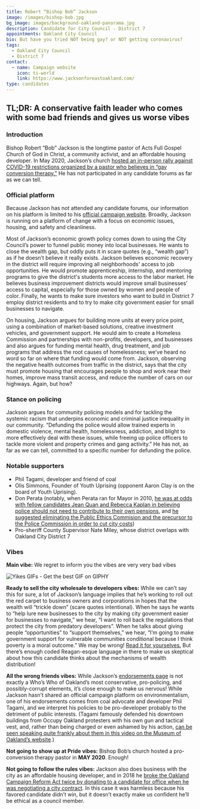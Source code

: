 ```yaml
---
title: Robert “Bishop Bob” Jackson
image: /images/bishop-bob.jpg
bg_image: images/background-oakland-panorama.jpg
description: Candidate for City Council - District 7
appointments: Oakland City Council
bio: But have you tried NOT being gay? or NOT getting coronavirus?
tags:
  - Oakland City Council
  - District 7
contact:
  - name: Campaign website
    icon: ti-world
    link: https://www.jacksonforeastoakland.com/
type: candidates
---
```

## TL;DR: A conservative faith leader who comes with some bad friends and gives us worse vibes

### Introduction

Bishop Robert “Bob” Jackson is the longtime pastor of Acts Full Gospel Church of God in Christ, a community activist, and an affordable housing developer. In May 2020, Jackson’s church [hosted an in-person rally against COVID-19 restrictions organized by a pastor who believes in “gay conversion therapy.”](https://www.berkeleyside.com/2020/05/15/an-east-oakland-pastor-and-city-council-candidate-hosted-a-rally-to-reopen-churches-other-local-pastors-pushed-backconver) He has not participated in any candidate forums as far as we can tell.

### Official platform

Because Jackson has not attended any candidate forums, our information on his platform is limited to his [official campaign website](https://www.jacksonforeastoakland.com/). Broadly, Jackson is running on a platform of change with a focus on economic issues, housing, and safety and cleanliness.

Most of Jackson’s economic growth policy comes down to using the City Council’s power to funnel public money into local businesses. He wants to close the wealth gap, but oddly puts it in scare quotes (e.g., “wealth gap”) as if he doesn’t believe it really exists. Jackson believes economic recovery in the district will require improving all neighborhoods' access to job opportunities. He would promote apprenticeship, internship, and mentoring programs to give the district's students more access to the labor market. He believes business improvement districts would improve small businesses’ access to capital, especially for those owned by women and people of color. Finally, he wants to make sure investors who want to build in District 7 employ district residents and to try to make city government easier for small businesses to navigate.

On housing, Jackson argues for building more units at every price point, using a combination of market-based solutions, creative investment vehicles, and government support. He would aim to create a Homeless Commission and partnerships with non-profits, developers, and businesses and also argues for funding mental health, drug treatment, and job programs that address the root causes of homelessness; we’ve heard no word so far on where that funding would come from. Jackson, observing the negative health outcomes from traffic in the district, says that the city must promote housing that encourages people to shop and work near their homes, improve mass transit access, and reduce the number of cars on our highways. Again, but how?

### Stance on policing

Jackson argues for community policing models and for tackling the systemic racism that underpins economic and criminal justice inequality in our community. “Defunding the police would allow trained experts in domestic violence, mental health, homelessness, addiction, and blight to more effectively deal with these issues, while freeing up police officers to tackle more violent and property crimes and gang activity.” He has not, as far as we can tell, committed to a specific number for defunding the police.

### Notable supporters

* Phil Tagami, developer and friend of coal
* Olis Simmons, Founder of Youth Uprising (opponent Aaron Clay is on the board of Youth Uprising).
* Don Perata (notably, when Perata ran for Mayor in 2010, [he was at odds with fellow candidates Jean Quan and Rebecca Kaplan in believing police should not need to contribute to their own pensions](https://www.eastbayexpress.com/92510/archives/2010/06/18/kaplan-and-quan-disagree-with-perata-on-cop-pay-cuts), and [he suggested eliminating the Public Ethics Commision and the precursor to the Police Commission in order to cut city costs](http://www.safero.org/perata/news/citizenspolicereviewboard.html))
* Pro-sheriff County Supervisor Nate Miley, whose district overlaps with Oakland City District 7

### Vibes

**Main vibe:** We regret to inform you the vibes are very very bad vibes

![Yikes GIFs - Get the best GIF on GIPHY](/images/bishop-bob-meme.gif)

**Ready to sell the city wholesale to developers vibes:** While we can’t say this for sure, a lot of Jackson’s language implies that he’s working to roll out the red carpet to business owners and corporations in hopes that the wealth will “trickle down” (scare quotes intentional). When he says he wants to “help lure new businesses to the city by making city government easier for businesses to navigate,” we hear, “I want to roll back the regulations that protect the city from predatory developers". When he talks about giving people “opportunities” to “support themselves,” we hear, “I’m going to make government support for vulnerable communities conditional because I think poverty is a moral outcome.” We may be wrong! [Read it for yourselves.](https://www.jacksonforeastoakland.com/issues/) But there’s enough coded Reagan-esque language in there to make us skeptical about how this candidate thinks about the mechanisms of wealth distribution!

**All the wrong friends vibes:** While Jackson’s [endorsements page](https://www.jacksonforeastoakland.com/endorsements/) is not exactly a Who’s Who of Oakland’s most conservative, pro-policing, and possibly-corrupt elements, it’s close enough to make us nervous! While Jackson hasn’t shared an official campaign platform on environmentalism, one of his endorsements comes from coal advocate and developer Phil Tagami, and we interpret his policies to be pro-developer probably to the detriment of public interests. (Tagami famously defended his downtown buildings from Occupy Oakland protesters with his own gun and tactical vest, and, rather than being charged or even ashamed by his action, [can be seen speaking quite frankly about them in this video on the Museum of Oakland’s website](http://theoaklandstandard.museumca.org/phil-tagami).)

**Not going to show up at Pride vibes:** Bishop Bob’s church hosted a pro-conversion therapy pastor in **MAY 2020**. Enough!

**Not going to follow the rules vibes:** Jackson also does business with the city as an affordable housing developer, and in 2018 he [broke the Oakland Campaign Reform Act twice by donating to a candidate for office when he was negotiating a city contract](https://twitter.com/hyphy_republic/status/1305192942701666311). In this case it was harmless because his favored candidate didn’t win, but it doesn’t exactly make us confident he’ll be ethical as a council member.